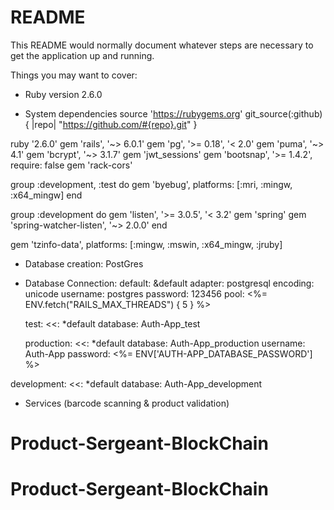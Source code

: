 # README

This README would normally document whatever steps are necessary to get the
application up and running.

Things you may want to cover:

* Ruby version 2.6.0

* System dependencies
source 'https://rubygems.org'
git_source(:github) { |repo| "https://github.com/#{repo}.git" }

ruby '2.6.0'
gem 'rails', '~> 6.0.1'
gem 'pg', '>= 0.18', '< 2.0'
gem 'puma', '~> 4.1'
gem 'bcrypt', '~> 3.1.7'
gem 'jwt_sessions'
gem 'bootsnap', '>= 1.4.2', require: false
gem 'rack-cors'

group :development, :test do
  gem 'byebug', platforms: [:mri, :mingw, :x64_mingw]
end

group :development do
  gem 'listen', '>= 3.0.5', '< 3.2'
  gem 'spring'
  gem 'spring-watcher-listen', '~> 2.0.0'
end

gem 'tzinfo-data', platforms: [:mingw, :mswin, :x64_mingw, :jruby]




* Database creation: PostGres

* Database Connection:
default: &default
  adapter: postgresql
  encoding: unicode
  username: postgres
  password: 123456
  pool: <%= ENV.fetch("RAILS_MAX_THREADS") { 5 } %>
  
  test:
  <<: *default
  database: Auth-App_test
  
  production:
  <<: *default
  database: Auth-App_production
  username: Auth-App
  password: <%= ENV['AUTH-APP_DATABASE_PASSWORD'] %>
  

development:
  <<: *default
  database: Auth-App_development




* Services (barcode scanning & product validation)
# Product-Sergeant-BlockChain
# Product-Sergeant-BlockChain

